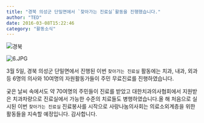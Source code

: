 ```yaml
---
title: "경북 의성군 단밀면에서 `찾아가는 진료실`활동을 진행했습니다."
author: "TED"
date: 2016-03-08T15:22:46
category: "활동소식"
---
```


![경북](/files/attach/images/2318/149/033/3be1ca333dc39d0670bcaece22fde429.JPG)

![6.JPG](/files/attach/images/2318/149/033/f25bfc3c0543ea5bf92b6c4c6959821a.JPG)

3월 5일, 경북 의성군 단밀면에서 진행된 이번 `찾아가는 진료실` 활동에는 치과, 내과, 외과 등 6명의 의사와 10여명의 자원활동가들이 주민 무료진료를 진행하였습니다.

궂은 날씨 속에서도 약 70여명의 주민들이 진료를 받았고 대한치과의사협회에서 지원받은 치과차량으로 진료실에서 가능한 수준의 치료들도 병행하였습니다.올 해 처음으로 실시된 이번 `찾아가는 진료실` 진료봉사를 시작으로 사랑나눔의사회는 의료소외계층을 위한 활동들을 지속할 예정입니다. 감사합니다.
